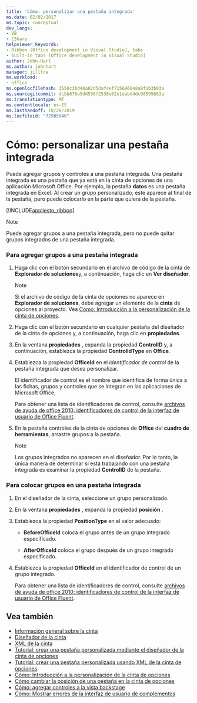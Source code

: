 ```yaml
---
title: 'Cómo: personalizar una pestaña integrada'
ms.date: 02/02/2017
ms.topic: conceptual
dev_langs:
- VB
- CSharp
helpviewer_keywords:
- Ribbon [Office development in Visual Studio], tabs
- built-in tabs [Office development in Visual Studio]
author: John-Hart
ms.author: johnhart
manager: jillfra
ms.workload:
- office
ms.openlocfilehash: 3550c3bd48a02d5daf4ef7156960e8a8fab3b93a
ms.sourcegitcommit: dcbb876a5dd598f2538e62e1eabd4dc98595b53a
ms.translationtype: MT
ms.contentlocale: es-ES
ms.lasthandoff: 10/28/2019
ms.locfileid: "72985946"
---
```

# <a name="how-to-customize-a-built-in-tab"></a>Cómo: personalizar una pestaña integrada
  Puede agregar grupos y controles a una pestaña integrada. Una pestaña integrada es una pestaña que ya está en la cinta de opciones de una aplicación Microsoft Office. Por ejemplo, la pestaña **datos** es una pestaña integrada en Excel. Al crear un grupo personalizado, este aparece al final de la pestaña, pero puede colocarlo en la parte que quiera de la pestaña.

 [!INCLUDE[appliesto_ribbon](../vsto/includes/appliesto-ribbon-md.md)]

> [!NOTE]
> Puede agregar grupos a una pestaña integrada, pero no puede quitar grupos integrados de una pestaña integrada.

### <a name="to-add-groups-to-a-built-in-tab"></a>Para agregar grupos a una pestaña integrada

1. Haga clic con el botón secundario en el archivo de código de la cinta de **Explorador de soluciones**y, a continuación, haga clic en **Ver diseñador**.

    > [!NOTE]
    > Si el archivo de código de la cinta de opciones no aparece en **Explorador de soluciones**, debe agregar un elemento de la **cinta** de opciones al proyecto. Vea [Cómo: Introducción a la personalización de la cinta de opciones](../vsto/how-to-get-started-customizing-the-ribbon.md).

2. Haga clic con el botón secundario en cualquier pestaña del diseñador de la cinta de opciones y, a continuación, haga clic en **propiedades**.

3. En la ventana **propiedades** , expanda la propiedad **ControlID** y, a continuación, establezca la propiedad **ControlIdType** en **Office**.

4. Establezca la propiedad **OfficeId** en el *identificador de control* de la pestaña integrada que desea personalizar.

     El identificador de control es el nombre que identifica de forma única a las fichas, grupos y controles que se integran en las aplicaciones de Microsoft Office.

     Para obtener una lista de identificadores de control, consulte [archivos de ayuda de office 2010: identificadores de control de la interfaz de usuario de Office Fluent](https://www.microsoft.com/download/details.aspx?id=6627).

5. En la pestaña controles de la cinta de opciones de **Office** del **cuadro de herramientas**, arrastre grupos a la pestaña.

    > [!NOTE]
    > Los grupos integrados no aparecen en el diseñador. Por lo tanto, la única manera de determinar si está trabajando con una pestaña integrada es examinar la propiedad **ControlID** de la pestaña.

### <a name="to-position-groups-on-a-built-in-tab"></a>Para colocar grupos en una pestaña integrada

1. En el diseñador de la cinta, seleccione un grupo personalizado.

2. En la ventana **propiedades** , expanda la propiedad **posición** .

3. Establezca la propiedad **PositionType** en el valor adecuado:

    - **BeforeOfficeId** coloca el grupo antes de un grupo integrado especificado.

    - **AfterOfficeId** coloca el grupo después de un grupo integrado especificado.

4. Establezca la propiedad **OfficeId** en el identificador de control de un grupo integrado.

     Para obtener una lista de identificadores de control, consulte [archivos de ayuda de office 2010: identificadores de control de la interfaz de usuario de Office Fluent](https://www.microsoft.com/download/details.aspx?id=6627).

## <a name="see-also"></a>Vea también
- [Información general sobre la cinta](../vsto/ribbon-overview.md)
- [Diseñador de la cinta](../vsto/ribbon-designer.md)
- [XML de la cinta](../vsto/ribbon-xml.md)
- [Tutorial: crear una pestaña personalizada mediante el diseñador de la cinta de opciones](../vsto/walkthrough-creating-a-custom-tab-by-using-the-ribbon-designer.md)
- [Tutorial: crear una pestaña personalizada usando XML de la cinta de opciones](../vsto/walkthrough-creating-a-custom-tab-by-using-ribbon-xml.md)
- [Cómo: Introducción a la personalización de la cinta de opciones](../vsto/how-to-get-started-customizing-the-ribbon.md)
- [Cómo cambiar la posición de una pestaña en la cinta de opciones](../vsto/how-to-change-the-position-of-a-tab-on-the-ribbon.md)
- [Cómo: agregar controles a la vista backstage](../vsto/how-to-add-controls-to-the-backstage-view.md)
- [Cómo: Mostrar errores de la interfaz de usuario de complementos](../vsto/how-to-show-add-in-user-interface-errors.md)

